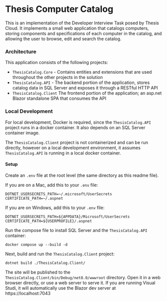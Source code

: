 # Thesis Computer Catalog

This is an implementation of the Developer Interview Task posed by Thesis Cloud. It implements a small web application that catalogs computers, storing components and specifications of each computer in the catalog, and allowing the user to browse, edit and search the catalog.

### Architecture

This application consists of the following projects:

* `ThesisCatalog.Core` - Contains entities and extensions that are used throughout the other projects in the solution
* `ThesisCatalog.API` - The backend portion of the application, stores catalog data in SQL Server and exposes it through a RESTful HTTP API
* `ThesisCatalog.Client` The frontend portion of the application; an asp.net Blazor standalone SPA that consumes the API

### Local Development

For local development, Docker is required, since the `ThesisCatalog.API` project runs in a docker container. It also depends on an SQL Server container image.

The `ThesisCatalog.Client` project is not containerized and can be run directly, however on a local development environment, it assumes `ThesisCatalog.API` is running in a local docker container.

#### Setup

Create an `.env` file at the root level (the same directory as this readme file).

If you are on a Mac, add this to your `.env` file:

```
DOTNET_USERSECRETS_PATH=~/.microsoft/UserSecrets
CERTIFICATE_PATH=~/.aspnet
```

If you are on Windows, add this to your `.env` file:

```
DOTNET_USERSECRETS_PATH=${APPDATA}/Microsoft/UserSecrets
CERTIFICATE_PATH=${USERPROFILE}/.aspnet
```

Run the compose file to install SQL Server and the `ThesisCatalog.API` container:

```
docker compose up --build -d
```

Next, build and run the `ThesisCatalog.Client` project:

```
dotnet build ./ThesisCatalog.Client/
```

The site will be published to the `ThesisCatalog.Client/bin/Debug/net8.0/wwwroot` directory. Open it in a web browser directly, or use a web server to serve it. If you are running Visual Studi, it will automatically use the Blazor dev server at https://localhost:7043

